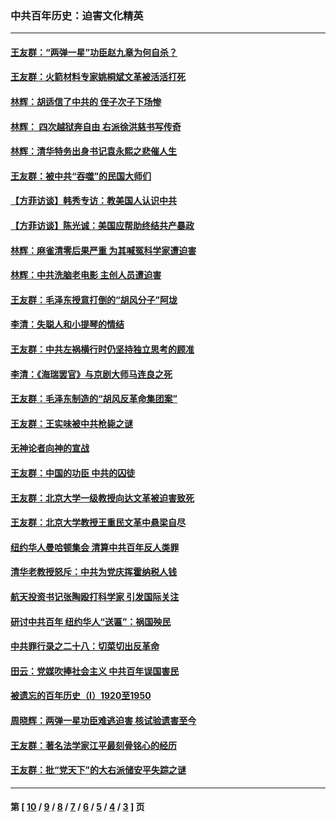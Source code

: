 ### 中共百年历史：迫害文化精英
---
#### [王友群：“两弹一星”功臣赵九章为何自杀？](../../pages/nf1176111/n14059162.md?09210430) 
#### [王友群：火箭材料专家姚桐斌文革被活活打死](../../pages/nf1176111/n14048805.md?09210430) 
#### [林辉：胡适信了中共的 侄子次子下场惨](../../pages/nf1176111/n14019760.md?09210430) 
#### [林辉： 四次越狱奔自由 右派徐洪慈书写传奇](../../pages/nf1176111/n14010438.md?09210430) 
#### [林辉：清华特务出身书记袁永熙之悲催人生](../../pages/nf1176111/n13997413.md?09210430) 
#### [王友群：被中共“吞噬”的民国大师们](../../pages/nf1176111/n13942620.md?09210430) 
#### [【方菲访谈】韩秀专访：教美国人认识中共](../../pages/nf1176111/n13821310.md?09210430) 
#### [【方菲访谈】陈光诚：美国应帮助终结共产暴政](../../pages/nf1176111/n13759521.md?09210430) 
#### [林辉：麻雀清零后果严重 为其喊冤科学家遭迫害](../../pages/nf1176111/n13746900.md?09210430) 
#### [林辉：中共洗脑老电影 主创人员遭迫害](../../pages/nf1176111/n13699437.md?09210430) 
#### [王友群：毛泽东授意打倒的“胡风分子”阿垅](../../pages/nf1176111/n13592541.md?09210430) 
#### [李清：失聪人和小提琴的情结](../../pages/nf1176111/n13459280.md?09210430) 
#### [王友群：中共左祸横行时仍坚持独立思考的顾准](../../pages/nf1176111/n13444722.md?09210430) 
#### [李清：《海瑞罢官》与京剧大师马连良之死](../../pages/nf1176111/n13412316.md?09210430) 
#### [王友群：毛泽东制造的“胡风反革命集团案”](../../pages/nf1176111/n13324909.md?09210430) 
#### [王友群：王实味被中共枪毙之谜](../../pages/nf1176111/n13307502.md?09210430) 
#### [无神论者向神的宣战](../../pages/nf1176111/n13281535.md?09210430) 
#### [王友群：中国的功臣 中共的囚徒](../../pages/nf1176111/n13291790.md?09210430) 
#### [王友群：北京大学一级教授向达文革被迫害致死](../../pages/nf1176111/n13150966.md?09210430) 
#### [王友群：北京大学教授王重民文革中悬梁自尽](../../pages/nf1176111/n13084645.md?09210430) 
#### [纽约华人曼哈顿集会 清算中共百年反人类罪](../../pages/nf1176111/n13084157.md?09210430) 
#### [清华老教授怒斥：中共为党庆挥霍纳税人钱](../../pages/nf1176111/n13071430.md?09210430) 
#### [航天投资书记张陶殴打科学家 引发国际关注](../../pages/nf1176111/n13069132.md?09210430) 
#### [研讨中共百年 纽约华人“送匾”：祸国殃民](../../pages/nf1176111/n13057367.md?09210430) 
#### [中共罪行录之二十八：切菜切出反革命](../../pages/nf1176111/n13030600.md?09210430) 
#### [田云：党媒吹捧社会主义 中共百年误国害民](../../pages/nf1176111/n13006682.md?09210430) 
#### [被遗忘的百年历史（I）1920至1950](../../pages/nf1176111/n12986411.md?09210430) 
#### [周晓辉：两弹一星功臣难逃迫害 核试验遗害至今](../../pages/nf1176111/n12974997.md?09210430) 
#### [王友群：著名法学家江平最刻骨铭心的经历](../../pages/nf1176111/n12970787.md?09210430) 
#### [王友群：批“党天下”的大右派储安平失踪之谜](../../pages/nf1176111/n12954229.md?09210430) 

---
#### 第 [ [10](./10.md?09210430) / [9](./9.md?09210430) / [8](./8.md?09210430) / [7](./7.md?09210430) / [6](./6.md?09210430) / [5](./5.md?09210430) / [4](./4.md?09210430) / [3](./3.md?09210430) ] 页
